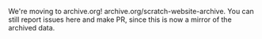We're moving to archive.org! archive.org/scratch-website-archive. You can still report issues here and make PR, since this is now a mirror of the archived data.
